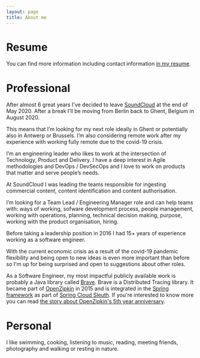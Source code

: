 ```yaml
---
layout: page
title: About me
---
```



# Resume

You can find more information including contact information [in my resume](../doc/Kristof_Adriaenssens_Resume_public.pdf).

# Professional


After almost 6 great years I’ve decided to leave [SoundCloud](https://soundcloud.com) at the end of May 2020.
After a break I’ll be moving from Berlin back to Ghent, Belgium in August 2020.

This means that I’m looking for my next role ideally in Ghent or potentially also in Antwerp or Brussels.
I’m also considering remote work after my experience with working fully remote due to the covid-19 crisis.

I’m an engineering leader who likes to work at the intersection of Technology, Product and Delivery.
I have a deep interest in Agile methodologies and DevOps / DevSecOps and I love to work on products that matter and serve people’s needs.

At SoundCloud I was leading the teams responsible for ingesting commercial content, content identification and content authorisation.

I’m looking for a Team Lead / Engineering Manager role and can help teams with: ways of working, sofware development process, people management, working with operations, planning, technical decision making, purpose, working with the product organisation, hiring.

Before taking a leadership position in 2016 I had 15+ years of experience working as a software engineer.

With the current economic crisis as a result of the covid-19 pandemic flexibility and being open to new ideas is even more important than before so I'm up for being surprised and open to suggestions about other roles.

As a Software Engineer, my most impactful publicly available work is probably a Java library called [Brave][1].  Brave is a Distributed Tracing library. It became part of [OpenZipkin](../2015-07-17-brave-moved-to-openzipkin/) in 2015 and is integrated in the [Spring framework](https://spring.io) as part of [Spring Cloud Sleuth](https://cloud.spring.io/spring-cloud-sleuth/). If you're interested to know more you can read [the story about OpenZipkin's 5th year anniversary](https://github.com/openzipkin/openzipkin.github.io/wiki/OpenZipkin's-5-year-anniversary).


# Personal

I like swimming, cooking, listening to music, reading, meeting friends, photography and walking or resting in nature.



[1]: https://github.com/openzipkin/brave


